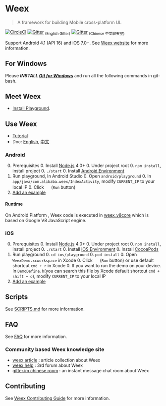 # Weex

> A framework for building Mobile cross-platform UI.

[![CircleCI](https://circleci.com/gh/alibaba/weex/tree/dev.svg?style=svg&circle-token=b83b047a3a01f6ec26458a455530a5ddc261925f)](https://circleci.com/gh/alibaba/weex/tree/dev) [![Gitter](https://img.shields.io/gitter/room/weexteam/cn.svg?maxAge=2592000)](https://gitter.im/weexteam) <sub>(English Gitter)</sub> [![Gitter](https://img.shields.io/gitter/room/weexteam/cn.svg?maxAge=2592000)](https://gitter.im/weexteam/cn) <sub>(Chinese 中文聊天室)</sub>

Support Android 4.1 (API 16) and iOS 7.0+. See [Weex website](http://alibaba.github.io/weex/) for more information. 

## For Windows

Please ***INSTALL [Git for Windows](https://git-scm.com/download/win)*** and run all the following commands in git-bash.

## Meet Weex

* [Install Playground](http://alibaba.github.io/weex/download.html).

## Use Weex

* [Tutorial](http://alibaba.github.io/weex/doc/tutorial.html)
* Doc: [English](http://alibaba.github.io/weex/doc/), [中文](https://github.com/weexteam/article/wiki/Weex%E4%B8%AD%E6%96%87%E6%96%87%E6%A1%A3)

### Android 

0. Prerequisites
    0. Install [Node.js](http://nodejs.org/) 4.0+
    0. Under project root 
        0. `npm install`, install project 
        0. `./start`
    0. Install [Android Environment](http://developer.android.com/training/basics/firstapp/index.html)
0. Run playground, In Android Studio
    0. Open `android/playground`
    0. In `app/java/com.alibaba.weex/IndexActivity`, modify `CURRENT_IP` to your local IP
    0. Click <img src="http://gtms04.alicdn.com/tps/i4/TB1wCcqMpXXXXakXpXX3G7tGXXX-34-44.png" height="16" > (`Run` button)
0. [Add an example](./examples/README.md#add-an-example)


#### Runtime

On Android Platform , Weex code is executed in [weex_v8core](https://github.com/alibaba/weex_v8core) which is based on Google V8 JavaScript engine.

### iOS

0. Prerequisites
	0. Install [Node.js](http://nodejs.org/) 4.0+
    0. Under project root 
        0. `npm install`, install project 
        0. `./start`
    0. Install [iOS Environment](https://developer.apple.com/library/ios/documentation/IDEs/Conceptual/AppStoreDistributionTutorial/Setup/Setup.html)
    0. Install [CocoaPods](https://guides.cocoapods.org/using/getting-started.html)
0. Run playground
    0. `cd ios/playground`
    0. `pod install`
    0. Open `WeexDemo.xcworkspace` in Xcode
    0. Click <img src="http://img1.tbcdn.cn/L1/461/1/5470b677a2f2eaaecf412cc55eeae062dbc275f9" height="16" > (`Run` button) or use default shortcut `cmd + r` in Xcode
    0. If you want to run the demo on your device. In `DemoDefine.h`(you can search this file by Xcode default shortcut `cmd + shift + o`), modify `CURRENT_IP` to your local IP
0. [Add an example](./examples/README.md#add-an-example)

## Scripts

See [SCRIPTS.md](./SCRIPTS.md) for more information.

## FAQ

See [FAQ](http://alibaba.github.io/weex/doc/faq.html) for more information.


### Community based Weex knowledge site 

* [weex article](https://github.com/weexteam/article/wiki) : article collection about Weex
* [weex.help](http://weex.help/)  : 3rd forum about Weex
* [gitter.im chinese room](https://gitter.im/weexteam/cn?utm_source=share-link&utm_medium=link&utm_campaign=share-link) :   an instant message chat room about Weex

## Contributing

See [Weex Contributing Guide](./CONTRIBUTING.md) for more information.

